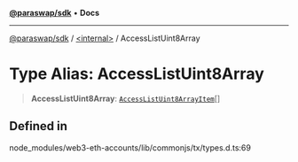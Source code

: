 [**@paraswap/sdk**](../../README.md) • **Docs**

***

[@paraswap/sdk](../../globals.md) / [\<internal\>](../README.md) / AccessListUint8Array

# Type Alias: AccessListUint8Array

> **AccessListUint8Array**: [`AccessListUint8ArrayItem`](AccessListUint8ArrayItem.md)[]

## Defined in

node\_modules/web3-eth-accounts/lib/commonjs/tx/types.d.ts:69

